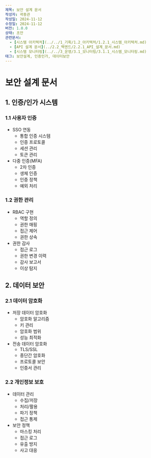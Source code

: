 ```yaml
---
제목: 보안 설계 문서
작성자: 곽중관
작성일: 2024-11-12
수정일: 2024-11-12
버전: 1.0.0
상태: 초안
관련문서:
  - [시스템 아키텍처](../../1_기획/1.2_아키텍처/1.2.1_시스템_아키텍처.md)
  - [API 설계 문서](../2.2_백엔드/2.2.1_API_설계_문서.md)
  - [시스템 모니터링](../../3_운영/3.1_모니터링/3.1.1_시스템_모니터링.md)
태그: 보안설계, 인증인가, 데이터보안
---
```


# 보안 설계 문서

## 1. 인증/인가 시스템

### 1.1 사용자 인증
- SSO 연동
  - 통합 인증 시스템
  - 인증 프로토콜
  - 세션 관리
  - 토큰 관리
- 다중 인증(MFA)
  - 2차 인증
  - 생체 인증
  - 인증 정책
  - 예외 처리

### 1.2 권한 관리
- RBAC 구현
  - 역할 정의
  - 권한 매핑
  - 접근 제어
  - 권한 상속
- 권한 감사
  - 접근 로그
  - 권한 변경 이력
  - 감사 보고서
  - 이상 탐지

## 2. 데이터 보안

### 2.1 데이터 암호화
- 저장 데이터 암호화
  - 암호화 알고리즘
  - 키 관리
  - 암호화 범위
  - 성능 최적화
- 전송 데이터 암호화
  - TLS/SSL
  - 종단간 암호화
  - 프로토콜 보안
  - 인증서 관리

### 2.2 개인정보 보호
- 데이터 관리
  - 수집/저장
  - 처리/활용
  - 파기 정책
  - 접근 통제
- 보안 정책
  - 마스킹 처리
  - 접근 로그
  - 유출 방지
  - 사고 대응